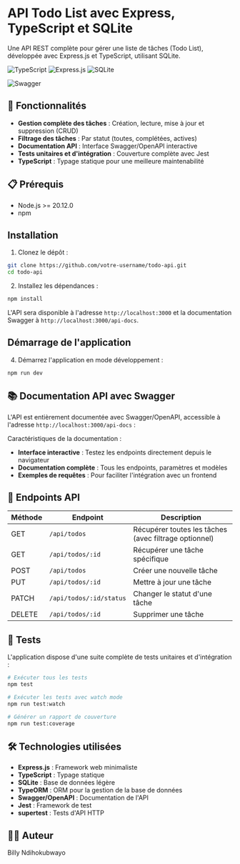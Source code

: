 # API Todo List avec Express, TypeScript et SQLite

Une API REST complète pour gérer une liste de tâches (Todo List), développée avec Express.js et TypeScript, utilisant SQLite.

![TypeScript](https://img.shields.io/badge/typescript-%23007ACC.svg?style=for-the-badge&logo=typescript&logoColor=white)
![Express.js](https://img.shields.io/badge/express.js-%23404d59.svg?style=for-the-badge&logo=express&logoColor=%2361DAFB)
![SQLite](https://img.shields.io/badge/sqlite-%2307405e.svg?style=for-the-badge&logo=sqlite&logoColor=white)

![Swagger](https://img.shields.io/badge/swagger-%2385EA2D.svg?style=for-the-badge&logo=swagger&logoColor=black)

## 🌟 Fonctionnalités

- **Gestion complète des tâches** : Création, lecture, mise à jour et suppression (CRUD)
- **Filtrage des tâches** : Par statut (toutes, complétées, actives)
- **Documentation API** : Interface Swagger/OpenAPI interactive
- **Tests unitaires et d'intégration** : Couverture complète avec Jest
- **TypeScript** : Typage statique pour une meilleure maintenabilité

## 📋 Prérequis

- Node.js >= 20.12.0
- npm

## Installation

1. Clonez le dépôt :
```bash
git clone https://github.com/votre-username/todo-api.git
cd todo-api
```

2. Installez les dépendances :
```bash
npm install
```


L'API sera disponible à l'adresse `http://localhost:3000` et la documentation Swagger à `http://localhost:3000/api-docs`.

## Démarrage de l'application

4. Démarrez l'application en mode développement :
```bash
npm run dev
```



## 📚 Documentation API avec Swagger

L'API est entièrement documentée avec Swagger/OpenAPI, accessible à l'adresse `http://localhost:3000/api-docs` :

Caractéristiques de la documentation :
- **Interface interactive** : Testez les endpoints directement depuis le navigateur
- **Documentation complète** : Tous les endpoints, paramètres et modèles
- **Exemples de requêtes** : Pour faciliter l'intégration avec un frontend

## 🔄 Endpoints API

| Méthode | Endpoint | Description |
|---------|----------|-------------|
| GET | `/api/todos` | Récupérer toutes les tâches (avec filtrage optionnel) |
| GET | `/api/todos/:id` | Récupérer une tâche spécifique |
| POST | `/api/todos` | Créer une nouvelle tâche |
| PUT | `/api/todos/:id` | Mettre à jour une tâche |
| PATCH | `/api/todos/:id/status` | Changer le statut d'une tâche |
| DELETE | `/api/todos/:id` | Supprimer une tâche |

## 🧪 Tests

L'application dispose d'une suite complète de tests unitaires et d'intégration :

```bash
# Exécuter tous les tests
npm test

# Exécuter les tests avec watch mode
npm run test:watch

# Générer un rapport de couverture
npm run test:coverage
```

## 🛠️ Technologies utilisées

- **Express.js** : Framework web minimaliste
- **TypeScript** : Typage statique
- **SQLite** : Base de données légère
- **TypeORM** : ORM pour la gestion de la base de données
- **Swagger/OpenAPI** : Documentation de l'API
- **Jest** : Framework de test
- **supertest** : Tests d'API HTTP
 

## 👨‍💻 Auteur

Billy Ndihokubwayo
